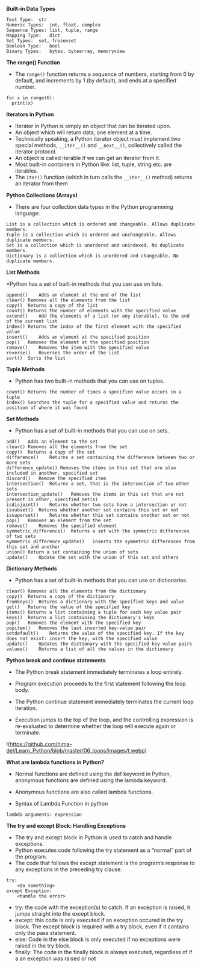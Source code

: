 **Built-in Data Types**

```
Text Type:	str
Numeric Types:	int, float, complex
Sequence Types:	list, tuple, range
Mapping Type:	dict
Set Types:	set, frozenset
Boolean Type:	bool
Binary Types:	bytes, bytearray, memoryview
```

**The range() Function**

* The `range()` function returns a sequence of numbers, starting from 0 by default, and increments by 1 (by default), and ends at a specified number.

```
for x in range(6):
  print(x)
```  

**Iterators in Python**

* Iterator in Python is simply an object that can be iterated upon. 
* An object which will return data, one element at a time.
* Technically speaking, a Python iterator object must implement two special methods, `__iter__()` and `__next__()`, collectively called the iterator protocol.
* An object is called iterable if we can get an iterator from it. 
* Most built-in containers in Python like: list, tuple, string etc. are iterables.
* The `iter()` function (which in turn calls the `__iter__()` method) returns an iterator from them
  

**Python Collections (Arrays)**

* There are four collection data types in the Python programming language:
```
List is a collection which is ordered and changeable. Allows duplicate members.
Tuple is a collection which is ordered and unchangeable. Allows duplicate members.
Set is a collection which is unordered and unindexed. No duplicate members.
Dictionary is a collection which is unordered and changeable. No duplicate members.
```


**List Methods**

*Python has a set of built-in methods that you can use on lists.
```
append()	Adds an element at the end of the list
clear()	Removes all the elements from the list
copy()	Returns a copy of the list
count()	Returns the number of elements with the specified value
extend()	Add the elements of a list (or any iterable), to the end of the current list
index()	Returns the index of the first element with the specified value
insert()	Adds an element at the specified position
pop()	Removes the element at the specified position
remove()	Removes the item with the specified value
reverse()	Reverses the order of the list
sort()	Sorts the list
```

**Tuple Methods**

* Python has two built-in methods that you can use on tuples.

```
count()	Returns the number of times a specified value occurs in a tuple
index()	Searches the tuple for a specified value and returns the position of where it was found
```

**Set Methods**

* Python has a set of built-in methods that you can use on sets.

```
add()	Adds an element to the set
clear()	Removes all the elements from the set
copy()	Returns a copy of the set
difference()	Returns a set containing the difference between two or more sets
difference_update()	Removes the items in this set that are also included in another, specified set
discard()	Remove the specified item
intersection()	Returns a set, that is the intersection of two other sets
intersection_update()	Removes the items in this set that are not present in other, specified set(s)
isdisjoint()	Returns whether two sets have a intersection or not
issubset()	Returns whether another set contains this set or not
issuperset()	Returns whether this set contains another set or not
pop()	Removes an element from the set
remove()	Removes the specified element
symmetric_difference()	Returns a set with the symmetric differences of two sets
symmetric_difference_update()	inserts the symmetric differences from this set and another
union()	Return a set containing the union of sets
update()	Update the set with the union of this set and others
```

**Dictionary Methods**

* Python has a set of built-in methods that you can use on dictionaries.

```
clear()	Removes all the elements from the dictionary
copy()	Returns a copy of the dictionary
fromkeys()	Returns a dictionary with the specified keys and value
get()	Returns the value of the specified key
items()	Returns a list containing a tuple for each key value pair
keys()	Returns a list containing the dictionary's keys
pop()	Removes the element with the specified key
popitem()	Removes the last inserted key-value pair
setdefault()	Returns the value of the specified key. If the key does not exist: insert the key, with the specified value
update()	Updates the dictionary with the specified key-value pairs
values()	Returns a list of all the values in the dictionary
```

**Python break and continue statements**

* The Python break statement immediately terminates a loop entirely. 
* Program execution proceeds to the first statement following the loop body.

* The Python continue statement immediately terminates the current loop iteration.
* Execution jumps to the top of the loop, and the controlling expression is re-evaluated to determine whether the loop will execute again or terminate.

!(https://github.com/hima-del/Learn_Python/blob/master/06_loops/images/t.webp)


**What are lambda functions in Python?**

* Normal functions are defined using the def keyword in Python, anonymous functions are defined using the lambda keyword.
* Anonymous functions are also called lambda functions.

* Syntax of Lambda Function in python

```
lambda arguments: expression
```

**The try and except Block: Handling Exceptions**

* The try and except block in Python is used to catch and handle exceptions.
* Python executes code following the try statement as a “normal” part of the program.
* The code that follows the except statement is the program’s response to any exceptions in the preceding try clause.

```
try:
    <do something>
except Exception:
    <handle the error>
 ```
 
* try: the code with the exception(s) to catch. If an exception is raised, it jumps straight into the except block.
* except: this code is only executed if an exception occured in the try block. The except block is required with a try block, even if it contains only the pass statement.
* else: Code in the else block is only executed if no exceptions were raised in the try block.
* finally: The code in the finally block is always executed, regardless of if a an exception was raised or not
    
